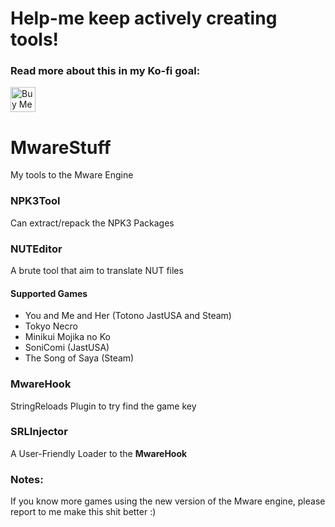 # Help-me keep actively creating tools!
### Read more about this in my Ko-fi goal:
<a href='https://ko-fi.com/Z8Z231I4Z' target='_blank'><img height='40' style='border:0px;height:40px;' src='https://cdn.ko-fi.com/cdn/kofi1.png?v=2' border='0' alt='Buy Me a Coffee at ko-fi.com' /></a>

# MwareStuff
My tools to the Mware Engine  

### NPK3Tool
Can extract/repack the NPK3 Packages 

### NUTEditor
A brute tool that aim to translate NUT files

#### Supported Games
- You and Me and Her (Totono JastUSA and Steam)
- Tokyo Necro
- Minikui Mojika no Ko
- SoniComi (JastUSA)
- The Song of Saya (Steam)

### MwareHook
StringReloads Plugin to try find the game key

### SRLInjector
A User-Friendly Loader to the **MwareHook**


### Notes:
If you know more games using the new version of the Mware engine, please report to me make this shit better :)
